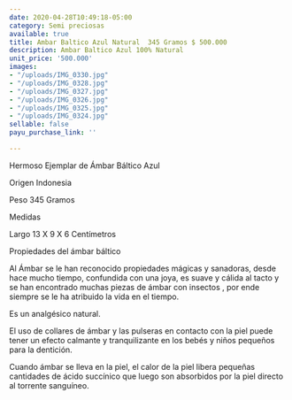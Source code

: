 ```yaml
---
date: 2020-04-28T10:49:18-05:00
category: Semi preciosas
available: true
title: Ambar Baltico Azul Natural  345 Gramos $ 500.000
description: Ambar Baltico Azul 100% Natural
unit_price: '500.000'
images:
- "/uploads/IMG_0330.jpg"
- "/uploads/IMG_0328.jpg"
- "/uploads/IMG_0327.jpg"
- "/uploads/IMG_0326.jpg"
- "/uploads/IMG_0325.jpg"
- "/uploads/IMG_0324.jpg"
sellable: false
payu_purchase_link: ''

---
```

Hermoso Ejemplar de Ámbar Báltico Azul 

Origen Indonesia

Peso 345 Gramos 

Medidas 

Largo 13 X 9 X 6 Centímetros 

Propiedades  del  ámbar báltico

Al Ámbar se le han reconocido propiedades mágicas y sanadoras, desde hace mucho tiempo, confundida con una joya, es suave y cálida al tacto y se han encontrado muchas piezas de ámbar con insectos , por ende siempre se le ha atribuido la vida en el tiempo.

Es un analgésico natural.

El uso de collares de ámbar y las pulseras en contacto con la piel puede tener un efecto calmante y tranquilizante en los bebés y niños pequeños para la dentición.

Cuando ámbar se lleva en la piel, el calor de la piel libera pequeñas cantidades de ácido succínico que luego son absorbidos por la piel directo al torrente sanguíneo.